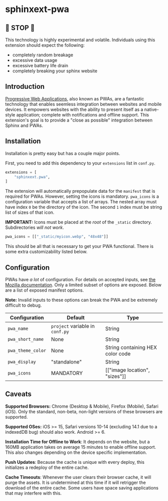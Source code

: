 # sphinxext-pwa

## 🛑 **STOP** 🛑

This technology is highly experimental and volatile. Individuals using this extension should expect the following:

- completely random breakage
- excessive data usage
- excessive battery life drain
- completely breaking your sphinx website

## Introduction
[Progressive Web Applications](https://developers.google.com/web/updates/2015/12/getting-started-pwa), also known as PWAs, are a fantastic technology that enables seemless integration between websites and mobile devices. It empowers websites with the ability to present itself as a native-style application; complete with notifications and offline support. This extension's goal is to provide a "close as possible" integration between Sphinx and PWAs.

## Installation

Installation is pretty easy but has a couple major points.

First, you need to add this dependency to your `extensions` list in `conf.py`.

```python
extensions = [
    "sphinxext.pwa",
]
```

The extension will automatically prepopulate data for the `manifest` that is required for PWAs. However, setting the icons is mandatory. `pwa_icons` is a configuration variable that accepts a list of arrays. The nested array must have index `0` be the directory of the icon. The second `1` index must be string list of sizes of that icon. 

**IMPORTANT:** Icons must be placed at the *root* of the `_static` directory. Subdirectories *will not work*.

```python
pwa_icons = [["_static/myicon.webp", "48x48"]]
```

This should be all that is necessary to get your PWA functional. There is some extra customizability listed below.

## Configuration

PWAs have *a lot* of configuration. For details on accepted inputs, see [the Mozilla documentation](https://developer.mozilla.org/en-US/docs/Web/Manifest). Only a limited subset of options are exposed. Below are a list of exposed manifest options.

**Note:** Invalid inputs to these options can break the PWA and be extremely difficult to debug.

| Configuration     | Default                         | Type                             |
|-------------------|---------------------------------|----------------------------------|
| `pwa_name`        | `project` variable in `conf.py` | String                           |
| `pwa_short_name`  | None                            | String                           |
| `pwa_theme_color` | None                            | String containing HEX color code |
| `pwa_display`     | "standalone"                    | String                           |
| `pwa_icons`       | MANDATORY                       | [["image location", "sizes"]]    |

## Caveats

**Supported Browsers:** Chrome (Desktop & Mobile), Firefox (Mobile), Safari (iOS). Only the standard, non-beta, non-light versions of these browsers are supported.

**Supported OSes:** iOS >= 15, Safari versions 10-14 (excluding 14.1 due to a indexedDB bug) should also work. Android >= 6.

**Installation Time for Offline to Work**: It depends on the website, but a 160MB application takes on average 15 minutes to enable offline support. This also changes depending on the device specific implementation.

**Push Updates**: Because the cache is unique with every deploy, this initializes a redeploy of the entire cache.

**Cache Timeouts**: Whenever the user clears their browser cache, it will purge the assets. It is undetermined at this time if it will retrigger the download of the entire cache. Some users have space saving applications that may interfere with this.
